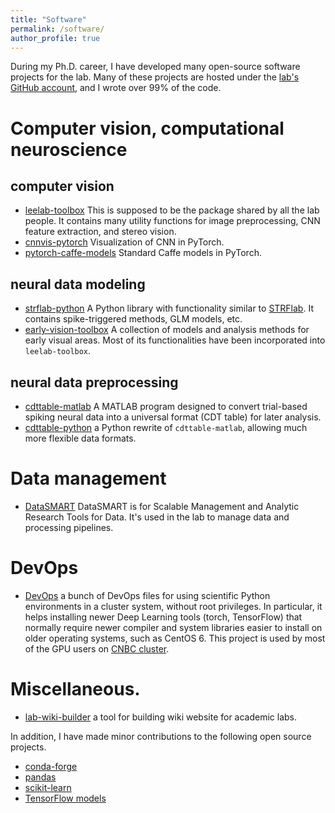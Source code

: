 ```yaml
---
title: "Software"
permalink: /software/
author_profile: true
---
```


During my Ph.D. career, I have developed many open-source software projects for the lab. Many of these projects are hosted under the [lab's GitHub account](https://github.com/leelabcnbc/), and I wrote over 99% of the code.

# Computer vision, computational neuroscience


## computer vision

* [leelab-toolbox](https://github.com/leelabcnbc/leelab-toolbox) This is supposed to be the package shared by all the lab people. It contains many utility functions for image preprocessing, CNN feature extraction, and stereo vision.
* [cnnvis-pytorch](https://github.com/leelabcnbc/cnnvis-pytorch) Visualization of CNN in PyTorch.
* [pytorch-caffe-models](https://github.com/leelabcnbc/pytorch-caffe-models) Standard Caffe models in PyTorch.

## neural data modeling

* [strflab-python](https://github.com/leelabcnbc/strflab-python/) A Python library with functionality similar to [STRFlab](http://strflab.berkeley.edu/). It contains spike-triggered methods, GLM models, etc.
* [early-vision-toolbox](https://github.com/leelabcnbc/early-vision-toolbox/) A collection of models and analysis methods for early visual areas. Most of its functionalities have been incorporated into `leelab-toolbox`.

## neural data preprocessing

* [cdttable-matlab](https://github.com/leelabcnbc/cdttable-matlab) A MATLAB program designed to convert trial-based spiking neural data into a universal format (CDT table) for later analysis.
* [cdttable-python](https://github.com/leelabcnbc/cdttable-python) a Python rewrite of `cdttable-matlab`, allowing much more flexible data formats.

 
# Data management

* [DataSMART](https://github.com/leelabcnbc/datasmart) DataSMART is for Scalable Management and Analytic Research Tools for Data. It's used in the lab to manage data and processing pipelines.
 
# DevOps

* [DevOps](https://github.com/leelabcnbc/DevOps) a bunch of DevOps files for using scientific Python environments in a cluster system, without root privileges. In particular, it helps installing newer Deep Learning tools (torch, TensorFlow) that normally require newer compiler and system libraries easier to install on older operating systems, such as CentOS 6. This project is used by most of the GPU users on [CNBC cluster](http://www.cnbc.cmu.edu/resources/computing-resources/).

# Miscellaneous.

* [lab-wiki-builder](https://github.com/leelabcnbc/lab-wiki-builder) a tool for building wiki website for academic labs.

In addition, I have made minor contributions to the following open source projects.

* [conda-forge](https://conda-forge.org/)
* [pandas](http://pandas.pydata.org/)
* [scikit-learn](http://scikit-learn.org/)
* [TensorFlow models](https://github.com/tensorflow/models)
